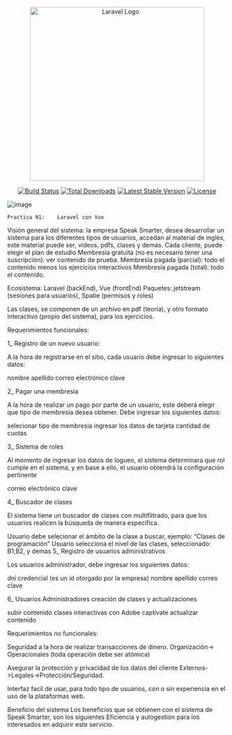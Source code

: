 <p align="center"><a href="https://laravel.com" target="_blank"><img src="https://raw.githubusercontent.com/laravel/art/master/logo-lockup/5%20SVG/2%20CMYK/1%20Full%20Color/laravel-logolockup-cmyk-red.svg" width="400" alt="Laravel Logo"></a></p>

<p align="center">
<a href="https://github.com/laravel/framework/actions"><img src="https://github.com/laravel/framework/workflows/tests/badge.svg" alt="Build Status"></a>
<a href="https://packagist.org/packages/laravel/framework"><img src="https://img.shields.io/packagist/dt/laravel/framework" alt="Total Downloads"></a>
<a href="https://packagist.org/packages/laravel/framework"><img src="https://img.shields.io/packagist/v/laravel/framework" alt="Latest Stable Version"></a>
<a href="https://packagist.org/packages/laravel/framework"><img src="https://img.shields.io/packagist/l/laravel/framework" alt="License"></a>
</p>

![image](https://github.com/juanlti/SpeaksMarter/assets/47389717/5786844a-2097-4077-8b43-e3d4eeedc5b3)


	Practica N1:    Laravel con Vue


Visión general del sistema: 
la empresa Speak Smarter, desea desarrollar un sistema para los diferentes tipos de usuarios, accedan al material de ingles, este material puede ser, videos, pdfs, clases y demás. Cada cliente, puede elegir el plan de estudio
Membresía gratuita (no es necesario tener una suscripción): ver contenido de prueba.
Membresía pagada (parcial): todo el contenido menos los ejercicios interactivos
Membresía pagada (total): todo el contenido.

Ecosistema: Laravel (backEnd), Vue (frontEnd)
Paquetes: jetstream (sesiones para usuarios), Spatie  (permisos y roles) 


Las clases, se componen de un archivo en pdf  (teoría), y otro formato interactivo (propio del sistema), para los ejercicios.


Requerimientos funcionales:

1_ Registro de un nuevo usuario:

A la hora de registrarse en el sitio, cada usuario debe ingresar lo siguientes datos:

nombre
apellido
correo electrónico
clave


2_ Pagar una membresía

A la hora de realizar un pago por parte de un usuario, este deberá elegir que tipo de membresía desea obtener. Debe ingresar los siguientes datos:

selecionar tipo de membresia
 ingresar los datos de tarjeta
cantidad de cuotas

3_ Sistema de roles

Al momento de ingresar los datos de logueo, el sistema determinara que rol cumple en el sistema, y en base a ello, el usuario  obtendrá la configuración pertinente 

correo electrónico
clave

4_ Buscador  de clases

El sistema tiene un buscador de clases con multifiltrado, para que los usuarios realicen la búsqueda de manera especifica.

Usuario debe selecionar el ámbito de la clase a buscar, ejemplo: “Clases de programación”
Usuario selecciona el nivel de las clases, seleccionado: B1,B2, y demas
5_ Registro de usuarios administrativos

Los usuarios administrador, debe ingresar los siguientes datos:

dni
credencial (es un id otorgado por la empresa)
nombre
apellido
correo
clave

6_ Usuarios Administradores creación de clases y actualizaciones

subir contenido
clases interactivas con Adobe captivate
actualizar contenido



Requerimientos no funcionales:

Seguridad a la hora de realizar transacciones de dinero.
 Organización-> Operacionales (toda operación debe ser atómica)

Asegurar la protección y privacidad de los datos del cliente
 Externos->Legales->Protección/Seguridad.

Interfaz facil de usar, para todo tipo de usuarios, con o sin experiencia en el uso de la plataformas web.

Beneficio del sistema
	Los beneficios que se obtienen con el sistema de Speak Smarter, son los siguientes
Eficiencia y autogestión para los interesados en adquirir este servicio.



